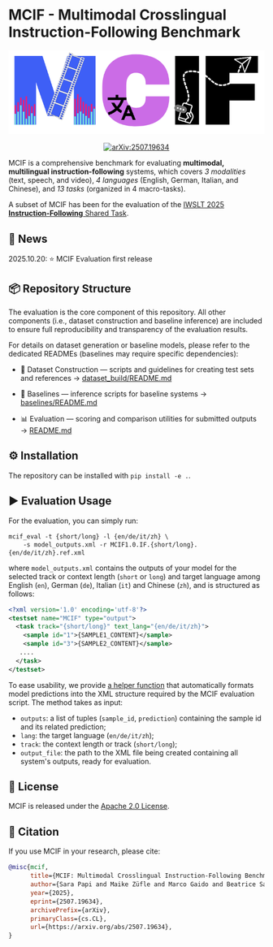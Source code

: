 # MCIF - Multimodal Crosslingual Instruction-Following Benchmark

<p align="center">
<img src="mcif.png" alt="MCIF Logo" width="600"/>
</p>

<p align="center">
  <a href="https://arxiv.org/abs/2507.19634">
    <img src="https://img.shields.io/badge/arXiv%3A2507.19634-b31b1b?style=flat&logo=arxiv&logoColor=white" alt="arXiv:2507.19634" width="130"/>
  </a>
</p>

MCIF is a comprehensive benchmark for evaluating **multimodal, multilingual instruction-following**
systems, which covers *3 modalities* (text, speech, and video), *4 languages* (English, German, 
Italian, and Chinese), and *13 tasks* (organized in 4 macro-tasks).

A subset of MCIF has been for the evaluation of the 
[IWSLT 2025 **Instruction-Following** Shared Task](https://iwslt.org/2025/instruction-following).


## 📰 News

2025.10.20: ⭐️ MCIF Evaluation first release

## 📦 Repository Structure

The evaluation is the core component of this repository.
All other components (i.e., dataset construction and baseline inference) are included to ensure 
full reproducibility and transparency of the evaluation results.

For details on dataset generation or baseline models, please refer to the dedicated READMEs 
(baselines may require specific dependencies):

- 🧱 Dataset Construction — scripts and guidelines for creating test sets and references
→ [dataset_build/README.md](dataset_build/README.md)

- 🚀 Baselines — inference scripts for baseline systems
→ [baselines/README.md](baselines/README.md)

- 📊 Evaluation — scoring and comparison utilities for submitted outputs → [README.md](README.md#️-evaluation-usage)


## ⚙️ Installation

The repository can be installed with `pip install -e .`.

## ▶️ Evaluation Usage

For the evaluation, you can simply run:

```shell
mcif_eval -t {short/long} -l {en/de/it/zh} \
    -s model_outputs.xml -r MCIF1.0.IF.{short/long}.{en/de/it/zh}.ref.xml
```

where `model_outputs.xml` contains the outputs of your model for the selected track or context 
length (`short` or `long`) and target language among English (`en`), German (`de`), Italian (`it`) 
and Chinese (`zh`), and is structured as follows:

```xml
<?xml version='1.0' encoding='utf-8'?>
<testset name="MCIF" type="output">
  <task track="{short/long}" text_lang="{en/de/it/zh}">
    <sample id="1">{SAMPLE1_CONTENT}</sample>
    <sample id="3">{SAMPLE2_CONTENT}</sample>
   ....
  </task>
</testset>
```

To ease usability, we provide [a helper function](baselines/utils.py#L104) that automatically 
formats model predictions into the XML structure required by the MCIF evaluation script.
The method takes as input:
- `outputs`: a list of tuples (`sample_id`, `prediction`) containing the sample id and its related 
prediction;
- `lang`: the target language (`en/de/it/zh`);
- `track`: the context length or track (`short/long`);
- `output_file`: the path to the XML file being created containing all system's outputs, ready 
for evaluation.

## 📜 License

MCIF is released under the [Apache 2.0 License](LICENSE).

## 🧩 Citation

If you use MCIF in your research, please cite:

```bibtex
@misc{mcif,
      title={MCIF: Multimodal Crosslingual Instruction-Following Benchmark from Scientific Talks}, 
      author={Sara Papi and Maike Züfle and Marco Gaido and Beatrice Savoldi and Danni Liu and Ioannis Douros and Luisa Bentivogli and Jan Niehues},
      year={2025},
      eprint={2507.19634},
      archivePrefix={arXiv},
      primaryClass={cs.CL},
      url={https://arxiv.org/abs/2507.19634}, 
}
```